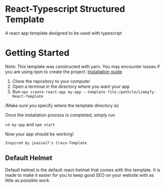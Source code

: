 # React-Typescript Structured Template
A react app template designed to be used with typescript

# Getting Started

Note: This template was constructed with yarn. You may encounter issues if you
are using npm to create the project. [Installation guide](https://classic.yarnpkg.com/lang/en/docs/install/#windows-stable)

1. Clone the repository to your computer
2. Open a terminal in the directory where you want your app
3. Run `npx create-react-app my-app --template file:/path/to/Limeyfy-React-Template`

(Make sure you specify where the template directory is)

Once the installation process is completed, simply run

`cd my-app`
and
`npm start`

Now your app should be working!

`Inspired by joaisa17's Craco-Template`

## Default Helmet
Default helmet is the default react-helmet that comes with this template. It is made to make it easier for you to keep good SEO on your website with as little as possible work.
